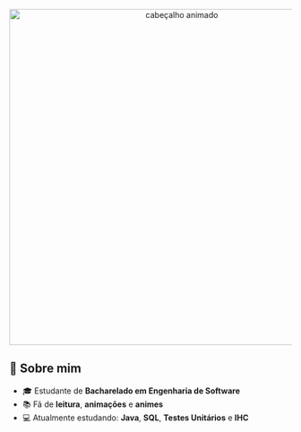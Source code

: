 <p align="center">
  <img src="https://raw.githubusercontent.com/eusouamandadias/eusouamandadias/imagens/cabecalho.gif?v=1" alt="cabeçalho animado" width="600">
</p>
<h2>👋 Sobre mim</h2>
<ul>
  <li>🎓 Estudante de <strong>Bacharelado em Engenharia de Software</strong></li>
  <li>📚 Fã de <strong>leitura</strong>, <strong>animações</strong> e <strong>animes</strong></li>
  <li>💻 Atualmente estudando: <strong>Java</strong>, <strong>SQL</strong>, <strong>Testes Unitários</strong> e <strong>IHC</strong></li>
</ul>
